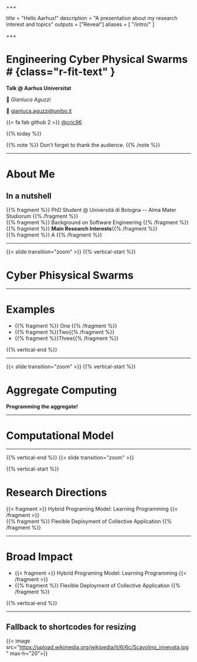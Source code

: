  
+++

title = "Hello Aarhus!"
description = "A presentation about my research interest and topics"
outputs = ["Reveal"]
aliases = [
    "/intro/"
]

+++


# Engineering Cyber Physical Swarms # {class="r-fit-text" }

**Talk @ Aarhus Universitat**

🎤 *Gianluca Aguzzi*

📧 [gianluca.aguzzi@unibo.it](mailto:gianluca.aguzzi@unibo.it)

{{< fa fab github 2 >}} [@cric96](https://github.com/cric96)

{{% today %}}

{{% note %}}
Don't forget to thank the audience.
{{% /note %}}

---

# About Me
## In a nutshell
{{% fragment %}} PhD Student @ Università di Bologna -- Alma Mater Studiorum {{% /fragment %}}  
{{% fragment %}} Background on Software Engineering {{% /fragment %}}  
{{% fragment %}} **Main Research Interests**{{% /fragment %}}  
{{% fragment %}} A {{% /fragment %}}

---
{{< slide transition="zoom" >}}
{{% vertical-start %}}

# Cyber Phisysical Swarms

---

# Examples
- {{% fragment %}} One {{% /fragment %}}
- {{% fragment %}}Two{{% /fragment %}}
- {{% fragment %}}Three{{% /fragment %}}

{{% vertical-end %}}

---

{{< slide transition="zoom" >}}
{{% vertical-start %}}

# Aggregate Computing
**Programming the aggregate!**

---

# Computational Model

---

{{% vertical-end %}}
{{< slide transition="zoom" >}}

{{% vertical-start %}}

# Research Directions

{{< fragment >}} Hybrid Programing Model: Learning <i class="fa-solid  fa-plus "></i> Programming {{< /fragment >}}  
{{% fragment %}} Flexible Deployment of Collective Application {{% /fragment %}}  

---

# Broad Impact


- {{< fragment >}} Hybrid Programing Model: Learning <i class="fa-solid  fa-plus "></i> Programming {{< /fragment >}}  
- {{% fragment %}} Flexible Deployment of Collective Application {{% /fragment %}}  

{{% vertical-end %}}

---

## Fallback to shortcodes for resizing


{{< image src="https://upload.wikimedia.org/wikipedia/it/6/6c/Scavolino_innevata.jpg" max-h="20">}}

